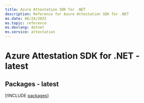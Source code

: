 ```yaml
---
title: Azure Attestation SDK for .NET
description: Reference for Azure Attestation SDK for .NET
ms.date: 06/24/2025
ms.topic: reference
ms.devlang: dotnet
ms.service: attestation
---
```

# Azure Attestation SDK for .NET - latest
## Packages - latest
[!INCLUDE [packages](attestation-index.md)]